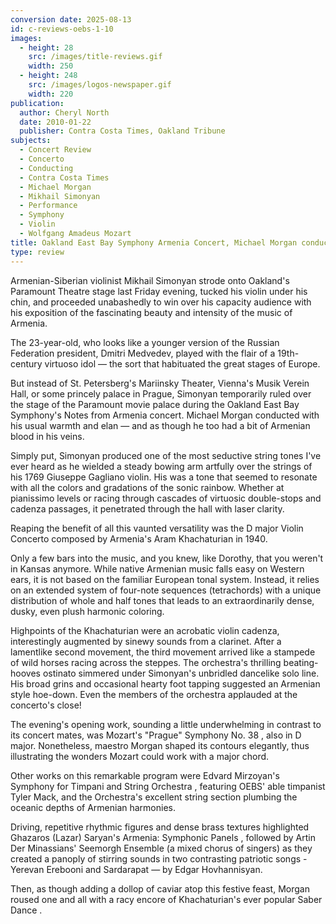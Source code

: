 ```yaml
---
conversion date: 2025-08-13
id: c-reviews-oebs-1-10
images:
  - height: 28
    src: /images/title-reviews.gif
    width: 250
  - height: 248
    src: /images/logos-newspaper.gif
    width: 220
publication:
  author: Cheryl North
  date: 2010-01-22
  publisher: Contra Costa Times, Oakland Tribune
subjects:
  - Concert Review
  - Concerto
  - Conducting
  - Contra Costa Times
  - Michael Morgan
  - Mikhail Simonyan
  - Performance
  - Symphony
  - Violin
  - Wolfgang Amadeus Mozart
title: Oakland East Bay Symphony Armenia Concert, Michael Morgan conducting
type: review
---
```


Armenian-Siberian violinist Mikhail Simonyan strode onto Oakland's Paramount Theatre stage last Friday evening, tucked his violin under his chin, and proceeded unabashedly to win over his capacity audience with his exposition of the fascinating beauty and intensity of the music of Armenia.

The 23-year-old, who looks like a younger version of the Russian Federation president, Dmitri Medvedev, played with the flair of a 19th-century virtuoso idol — the sort that habituated the great stages of Europe.

But instead of St. Petersberg's Mariinsky Theater, Vienna's Musik Verein Hall, or some princely palace in Prague, Simonyan temporarily ruled over the stage of the Paramount movie palace during the Oakland East Bay Symphony's Notes from Armenia concert. Michael Morgan conducted with his usual warmth and elan — and as though he too had a bit of Armenian blood in his veins.

Simply put, Simonyan produced one of the most seductive string tones I've ever heard as he wielded a steady bowing arm artfully over the strings of his 1769 Giuseppe Gagliano violin. His was a tone that seemed to resonate with all the colors and gradations of the sonic rainbow. Whether at pianissimo levels or racing through cascades of virtuosic double-stops and cadenza passages, it penetrated through the hall with laser clarity.

Reaping the benefit of all this vaunted versatility was the D major Violin Concerto composed by Armenia's Aram Khachaturian in 1940.

Only a few bars into the music, and you knew, like Dorothy, that you weren't in Kansas anymore. While native Armenian music falls easy on Western ears, it is not based on the familiar European tonal system. Instead, it relies on an extended system of four-note sequences (tetrachords) with a unique distribution of whole and half tones that leads to an extraordinarily dense, dusky, even plush harmonic coloring.

Highpoints of the Khachaturian were an acrobatic violin cadenza, interestingly augmented by sinewy sounds from a clarinet. After a lamentlike second movement, the third movement arrived like a stampede of wild horses racing across the steppes. The orchestra's thrilling beating-hooves ostinato simmered under Simonyan's unbridled dancelike solo line. His broad grins and occasional hearty foot tapping suggested an Armenian style hoe-down. Even the members of the orchestra applauded at the concerto's close!

The evening's opening work, sounding a little underwhelming in contrast to its concert mates, was Mozart's "Prague" Symphony No. 38 , also in D major. Nonetheless, maestro Morgan shaped its contours elegantly, thus illustrating the wonders Mozart could work with a major chord.

Other works on this remarkable program were Edvard Mirzoyan's Symphony for Timpani and String Orchestra , featuring OEBS' able timpanist Tyler Mack, and the Orchestra's excellent string section plumbing the oceanic depths of Armenian harmonies.

Driving, repetitive rhythmic figures and dense brass textures highlighted Ghazaros (Lazar) Saryan's Armenia: Symphonic Panels , followed by Artin Der Minassians' Seemorgh Ensemble (a mixed chorus of singers) as they created a panoply of stirring sounds in two contrasting patriotic songs - Yerevan Erebooni and Sardarapat — by Edgar Hovhannisyan.

Then, as though adding a dollop of caviar atop this festive feast, Morgan roused one and all with a racy encore of Khachaturian's ever popular Saber Dance .

